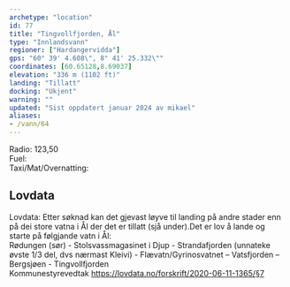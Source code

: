 ```yaml
---
archetype: "location"
id: 77
title: "Tingvollfjorden, Ål"
type: "Innlandsvann"
regioner: ["Hardangervidda"]
gps: "60° 39' 4.608\", 8° 41' 25.332\""
coordinates: [60.65128,8.69037]
elevation: "336 m (1102 ft)"
landing: "Tillatt"
docking: "Ukjent"
warning: ""
updated: "Sist oppdatert januar 2024 av mikael"
aliases:
- /vann/64
---
```


Radio: 123,50\
Fuel:\
Taxi/Mat/Overnatting:

## Lovdata

Lovdata: Etter søknad kan det gjevast løyve til landing på andre stader enn på dei store vatna i Ål der det er tillatt (sjå under).Det er lov å lande og starte på følgjande vatn i Ål:\
Rødungen (sør) - Stolsvassmagasinet i Djup - Strandafjorden (unnateke øvste 1/3 del, dvs nærmast Kleivi) - Flævatn/Gyrinosvatnet – Vatsfjorden – Bergsjøen - Tingvollfjorden\
Kommunestyrevedtak 
https://lovdata.no/forskrift/2020-06-11-1365/§7
